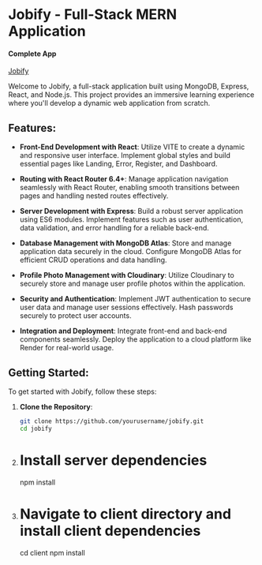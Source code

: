 # Jobify - Full-Stack MERN Application
#### Complete App

[Jobify](https://jobify-mern-stack.onrender.com)

Welcome to Jobify, a full-stack application built using MongoDB, Express, React, and Node.js. This project provides an immersive learning experience where you'll develop a dynamic web application from scratch.

## Features:

- **Front-End Development with React**: Utilize VITE to create a dynamic and responsive user interface. Implement global styles and build essential pages like Landing, Error, Register, and Dashboard.
  
- **Routing with React Router 6.4+**: Manage application navigation seamlessly with React Router, enabling smooth transitions between pages and handling nested routes effectively.

- **Server Development with Express**: Build a robust server application using ES6 modules. Implement features such as user authentication, data validation, and error handling for a reliable back-end.

- **Database Management with MongoDB Atlas**: Store and manage application data securely in the cloud. Configure MongoDB Atlas for efficient CRUD operations and data handling.

- **Profile Photo Management with Cloudinary**: Utilize Cloudinary to securely store and manage user profile photos within the application.

- **Security and Authentication**: Implement JWT authentication to secure user data and manage user sessions effectively. Hash passwords securely to protect user accounts.

- **Integration and Deployment**: Integrate front-end and back-end components seamlessly. Deploy the application to a cloud platform like Render for real-world usage.

## Getting Started:

To get started with Jobify, follow these steps:

1. **Clone the Repository**:
   ```bash
   git clone https://github.com/yourusername/jobify.git
   cd jobify
2. # Install server dependencies
    npm install

3. # Navigate to client directory and install client dependencies
    cd client
    npm install
